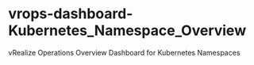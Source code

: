 # vrops-dashboard-Kubernetes_Namespace_Overview
vRealize Operations Overview Dashboard for Kubernetes Namespaces
